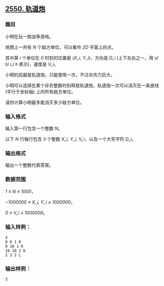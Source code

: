 ## [2550. 轨道炮](https://www.acwing.com/problem/content/2552/)

### 题目

小明在玩一款战争游戏。

地图上一共有 *N* 个敌方单位，可以看作 *2D* 平面上的点。

其中第 *i* 个单位在 *0* 时刻的位置是 *(X_i, Y_i)*，方向是 *D_i* (上下左右之一，用 `U`/ `D`/ `L`/ `R` 表示)，速度是 *V_i*。

小明的武器是轨道炮，只能使用一次，不过杀伤力巨大。

小明可以选择在某个非负整数时刻释放轨道炮，轨道炮一次可以消灭在一条直线 (平行于坐标轴) 上的所有敌方单位。

请你计算小明最多能消灭多少敌方单位。

### 输入格式

输入第一行包含一个整数 *N*。

以下 *N* 行每行包含 *3* 个整数 *X_i, Y_i, V_i*，以及一个大写字符 *D_i*。

### 输出格式

输出一个整数代表答案。

### 数据范围

*1 ≤ N ≤ 1000*，

*−1000000 ≤ X_i, Y_i ≤ 1000000*，

*0 ≤ V_i ≤ 1000000*。

### 输入样例：

```
4
0 0 1 R
0 10 1 R
10 10 2 D
2 3 2 L
```

### 输出样例：

```
3
```
